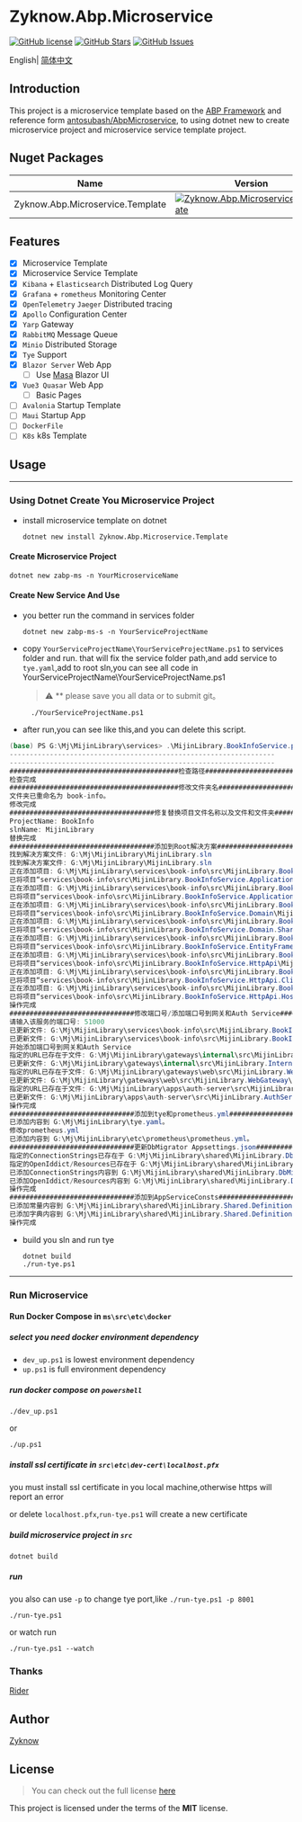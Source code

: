 # Zyknow.Abp.Microservice

[![GitHub license](https://img.shields.io/badge/license-MIT-blue.svg)](https://mit-license.org/)
[![GitHub Stars](https://img.shields.io/github/stars/zyknow/AbpMicroservice.svg)](https://github.com/zyknow/AbpMicroservice/stargazers)
[![GitHub Issues](https://img.shields.io/github/issues/zyknow/AbpMicroservice.svg)](https://github.com/zyknow/AbpMicroservice/issues)

English| [简体中文](./README.zh-CN.md)

## Introduction

This project is a microservice template based on the [ABP Framework](https://docs.abp.io/) and reference
form [antosubash/AbpMicroservice](https://github.com/antosubash/AbpMicroservice),
to using dotnet new to create microservice project and microservice service template project.

## Nuget Packages

| Name                             | Version                                                                                                                                                                      | Download                                                                                                                                                                      |
|----------------------------------|------------------------------------------------------------------------------------------------------------------------------------------------------------------------------|-------------------------------------------------------------------------------------------------------------------------------------------------------------------------------|
| Zyknow.Abp.Microservice.Template | [![Zyknow.Abp.Microservice.Template](https://img.shields.io/nuget/v/Zyknow.Abp.Microservice.Template.svg)](https://www.nuget.org/packages/Zyknow.Abp.Microservice.Template/) | [![Zyknow.Abp.Microservice.Template](https://img.shields.io/nuget/dt/Zyknow.Abp.Microservice.Template.svg)](https://www.nuget.org/packages/Zyknow.Abp.Microservice.Template/) |

## Features

- [x] Microservice Template
- [x] Microservice Service Template
- [x] `Kibana` + `Elasticsearch` Distributed Log Query
- [x] `Grafana` + `rometheus` Monitoring Center
- [x] `OpenTelemetry` `Jaeger` Distributed tracing
- [x] `Apollo` Configuration Center
- [x] `Yarp` Gateway
- [x] `RabbitMQ` Message Queue
- [x] `Minio` Distributed Storage
- [x] `Tye` Support
- [x] `Blazor Server` Web App
    - [ ] Use [Masa](https://www.masastack.com/framework) Blazor UI
- [x] `Vue3 Quasar` Web App
    - [ ] Basic Pages
- [ ] `Avalonia` Startup Template
- [ ] `Maui` Startup App
- [ ] `DockerFile`
- [ ] `K8s` k8s Template

## Usage

---

### Using Dotnet Create You Microservice Project

- install microservice template on dotnet
  ```shell
  dotnet new install Zyknow.Abp.Microservice.Template
  ```

#### Create Microservice Project

```shell
dotnet new zabp-ms -n YourMicroserviceName
```

#### Create New Service And Use

* you better run the command in services folder
  ```shell
  dotnet new zabp-ms-s -n YourServiceProjectName
  ```

* copy `YourServiceProjectName\YourServiceProjectName.ps1` to services folder and run.
  that will fix the service folder path,and add service to `tye.yaml`,add to root sln,you can see all code in
  YourServiceProjectName\YourServiceProjectName.ps1

  > :warning: ** please save you all data or to submit git。
  ```shell
    ./YourServiceProjectName.ps1
    ```

* after run,you can see like this,and you can delete this script.

```csharp
(base) PS G:\Mj\MijinLibrary\services> .\MijinLibrary.BookInfoService.ps1
------------------------------------------------------------------
------------------------------------------------------------------
##########################################检查路径##############################################
检查完成
##########################################修改文件夹名##############################################
文件夹已重命名为 book-info。
修改完成
####################################修复替换项目文件名称以及文件和文件夹####################################
ProjectName: BookInfo
slnName: MijinLibrary
替换完成
####################################添加到Root解决方案####################################
找到解决方案文件: G:\Mj\MijinLibrary\MijinLibrary.sln
找到解决方案文件: G:\Mj\MijinLibrary\MijinLibrary.sln
正在添加项目: G:\Mj\MijinLibrary\services\book-info\src\MijinLibrary.BookInfoService.Application\MijinLibrary.BookInfoService.Application.csproj
已将项目“services\book-info\src\MijinLibrary.BookInfoService.Application\MijinLibrary.BookInfoService.Application.csproj”添加到解决方案中。
正在添加项目: G:\Mj\MijinLibrary\services\book-info\src\MijinLibrary.BookInfoService.Application.Contracts\MijinLibrary.BookInfoService.Application.Contracts.csproj
已将项目“services\book-info\src\MijinLibrary.BookInfoService.Application.Contracts\MijinLibrary.BookInfoService.Application.Contracts.csproj”添加到解决方案中。
正在添加项目: G:\Mj\MijinLibrary\services\book-info\src\MijinLibrary.BookInfoService.Domain\MijinLibrary.BookInfoService.Domain.csproj
已将项目“services\book-info\src\MijinLibrary.BookInfoService.Domain\MijinLibrary.BookInfoService.Domain.csproj”添加到解决方案中。
正在添加项目: G:\Mj\MijinLibrary\services\book-info\src\MijinLibrary.BookInfoService.Domain.Shared\MijinLibrary.BookInfoService.Domain.Shared.csproj
已将项目“services\book-info\src\MijinLibrary.BookInfoService.Domain.Shared\MijinLibrary.BookInfoService.Domain.Shared.csproj”添加到解决方案中。
正在添加项目: G:\Mj\MijinLibrary\services\book-info\src\MijinLibrary.BookInfoService.EntityFrameworkCore\MijinLibrary.BookInfoService.EntityFrameworkCore.csproj
已将项目“services\book-info\src\MijinLibrary.BookInfoService.EntityFrameworkCore\MijinLibrary.BookInfoService.EntityFrameworkCore.csproj”添加到解决方案中。
正在添加项目: G:\Mj\MijinLibrary\services\book-info\src\MijinLibrary.BookInfoService.HttpApi\MijinLibrary.BookInfoService.HttpApi.csproj
已将项目“services\book-info\src\MijinLibrary.BookInfoService.HttpApi\MijinLibrary.BookInfoService.HttpApi.csproj”添加到解决方案中。
正在添加项目: G:\Mj\MijinLibrary\services\book-info\src\MijinLibrary.BookInfoService.HttpApi.Client\MijinLibrary.BookInfoService.HttpApi.Client.csproj
已将项目“services\book-info\src\MijinLibrary.BookInfoService.HttpApi.Client\MijinLibrary.BookInfoService.HttpApi.Client.csproj”添加到解决方案中。
正在添加项目: G:\Mj\MijinLibrary\services\book-info\src\MijinLibrary.BookInfoService.HttpApi.Host\MijinLibrary.BookInfoService.HttpApi.Host.csproj
已将项目“services\book-info\src\MijinLibrary.BookInfoService.HttpApi.Host\MijinLibrary.BookInfoService.HttpApi.Host.csproj”添加到解决方案中。
操作完成
###############################修改端口号/添加端口号到网关和Auth Service####################################
请输入该服务的端口号: 51000
已更新文件: G:\Mj\MijinLibrary\services\book-info\src\MijinLibrary.BookInfoService.HttpApi.Host\appsettings.json
已更新文件: G:\Mj\MijinLibrary\services\book-info\src\MijinLibrary.BookInfoService.HttpApi.Host\Properties\launchSettings.json
开始添加端口号到网关和Auth Service
指定的URL已存在于文件: G:\Mj\MijinLibrary\gateways\internal\src\MijinLibrary.InternalGateway\bin\Debug\net7.0\appsettings.json.FullName 中。
已更新文件: G:\Mj\MijinLibrary\gateways\internal\src\MijinLibrary.InternalGateway\appsettings.json.FullName
指定的URL已存在于文件: G:\Mj\MijinLibrary\gateways\web\src\MijinLibrary.WebGateway\bin\Debug\net7.0\appsettings.json.FullName 中。
已更新文件: G:\Mj\MijinLibrary\gateways\web\src\MijinLibrary.WebGateway\appsettings.json.FullName
指定的URL已存在于文件: G:\Mj\MijinLibrary\apps\auth-server\src\MijinLibrary.AuthServer\bin\Debug\net7.0\appsettings.json.FullName 中。
已更新文件: G:\Mj\MijinLibrary\apps\auth-server\src\MijinLibrary.AuthServer\appsettings.json.FullName
操作完成
###############################添加到tye和prometheus.yml####################################
已添加内容到 G:\Mj\MijinLibrary\tye.yaml。
修改prometheus.yml
已添加内容到 G:\Mj\MijinLibrary\etc\prometheus\prometheus.yml。
###############################更新DbMigrator Appsettings.json####################################
指定的ConnectionStrings已存在于 G:\Mj\MijinLibrary\shared\MijinLibrary.DbMigrator\bin\Debug\net7.0\appsettings.json 中。
指定的OpenIddict/Resources已存在于 G:\Mj\MijinLibrary\shared\MijinLibrary.DbMigrator\bin\Debug\net7.0\appsettings.json 中。
已添加ConnectionStrings内容到 G:\Mj\MijinLibrary\shared\MijinLibrary.DbMigrator\appsettings.json。
已添加OpenIddict/Resources内容到 G:\Mj\MijinLibrary\shared\MijinLibrary.DbMigrator\appsettings.json。
操作完成
###############################添加到AppServiceConsts####################################
已添加常量内容到 G:\Mj\MijinLibrary\shared\MijinLibrary.Shared.Definition\AppServiceConsts.cs。
已添加字典内容到 G:\Mj\MijinLibrary\shared\MijinLibrary.Shared.Definition\AppServiceConsts.cs。
操作完成
```

* build you sln and run tye
  ```shell
  dotnet build
  ./run-tye.ps1
  ```

---

### Run Microservice

#### Run Docker Compose in `ms\src\etc\docker`

##### select you need docker environment dependency

* `dev_up.ps1` is lowest environment dependency
* `up.ps1` is full environment dependency

##### run docker compose on `powershell`

```shell
./dev_up.ps1
```

or

```shell
./up.ps1
```

##### install ssl certificate in `src\etc\dev-cert\localhost.pfx`

you must install ssl certificate in you local machine,otherwise https will report an error

or delete `localhost.pfx`,`run-tye.ps1` will create a new certificate

##### build microservice project in `src`

```shell
dotnet build
```

##### run

you also can use `-p` to change tye port,like `./run-tye.ps1 -p 8001`

```shell
./run-tye.ps1
```

or watch run

```shell
./run-tye.ps1 --watch
```

### Thanks

[Rider](https://www.jetbrains.com/zh-cn/rider/)

## Author

[Zyknow](https://github.com/zyknow)

## License

> You can check out the full license [here](https://github.com/zyknow/AbpMicroservice/blob/master/LICENSE)

This project is licensed under the terms of the **MIT** license.
